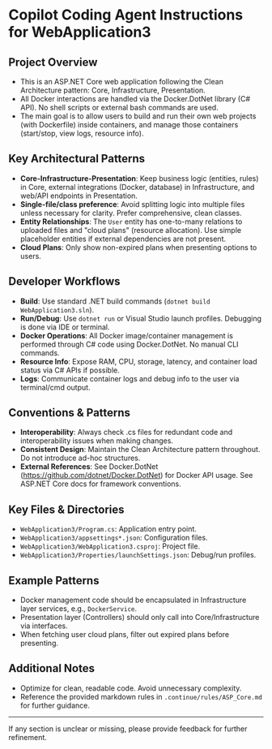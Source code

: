 # Copilot Coding Agent Instructions for WebApplication3

## Project Overview
- This is an ASP.NET Core web application following the Clean Architecture pattern: Core, Infrastructure, Presentation.
- All Docker interactions are handled via the Docker.DotNet library (C# API). No shell scripts or external bash commands are used.
- The main goal is to allow users to build and run their own web projects (with Dockerfile) inside containers, and manage those containers (start/stop, view logs, resource info).

## Key Architectural Patterns
- **Core-Infrastructure-Presentation**: Keep business logic (entities, rules) in Core, external integrations (Docker, database) in Infrastructure, and web/API endpoints in Presentation.
- **Single-file/class preference**: Avoid splitting logic into multiple files unless necessary for clarity. Prefer comprehensive, clean classes.
- **Entity Relationships**: The `User` entity has one-to-many relations to uploaded files and "cloud plans" (resource allocation). Use simple placeholder entities if external dependencies are not present.
- **Cloud Plans**: Only show non-expired plans when presenting options to users.

## Developer Workflows
- **Build**: Use standard .NET build commands (`dotnet build WebApplication3.sln`).
- **Run/Debug**: Use `dotnet run` or Visual Studio launch profiles. Debugging is done via IDE or terminal.
- **Docker Operations**: All Docker image/container management is performed through C# code using Docker.DotNet. No manual CLI commands.
- **Resource Info**: Expose RAM, CPU, storage, latency, and container load status via C# APIs if possible.
- **Logs**: Communicate container logs and debug info to the user via terminal/cmd output.

## Conventions & Patterns
- **Interoperability**: Always check .cs files for redundant code and interoperability issues when making changes.
- **Consistent Design**: Maintain the Clean Architecture pattern throughout. Do not introduce ad-hoc structures.
- **External References**: See Docker.DotNet (https://github.com/dotnet/Docker.DotNet) for Docker API usage. See ASP.NET Core docs for framework conventions.

## Key Files & Directories
- `WebApplication3/Program.cs`: Application entry point.
- `WebApplication3/appsettings*.json`: Configuration files.
- `WebApplication3/WebApplication3.csproj`: Project file.
- `WebApplication3/Properties/launchSettings.json`: Debug/run profiles.

## Example Patterns
- Docker management code should be encapsulated in Infrastructure layer services, e.g., `DockerService`.
- Presentation layer (Controllers) should only call into Core/Infrastructure via interfaces.
- When fetching user cloud plans, filter out expired plans before presenting.

## Additional Notes
- Optimize for clean, readable code. Avoid unnecessary complexity.
- Reference the provided markdown rules in `.continue/rules/ASP_Core.md` for further guidance.

---
If any section is unclear or missing, please provide feedback for further refinement.
